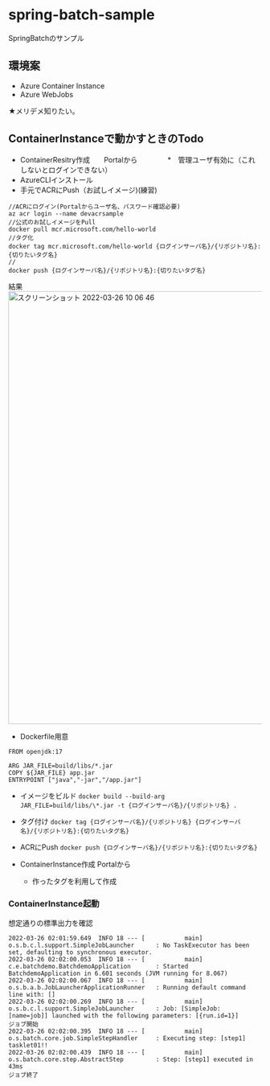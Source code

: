 # spring-batch-sample
SpringBatchのサンプル

## 環境案
* Azure Container Instance
* Azure WebJobs

★メリデメ知りたい。


## ContainerInstanceで動かすときのTodo
* ContainerResitry作成　　Portalから
　　　　*　管理ユーザ有効に（これしないとログインできない）
* AzureCLIインストール
* 手元でACRにPush（お試しイメージ)(練習)
```
//ACRにログイン(Portalからユーザ名、パスワード確認必要)
az acr login --name devacrsample
//公式のお試しイメージをPull
docker pull mcr.microsoft.com/hello-world
//タグ化
docker tag mcr.microsoft.com/hello-world {ログインサーバ名}/{リポジトリ名}:{切りたいタグ名}
//
docker push {ログインサーバ名}/{リポジトリ名}:{切りたいタグ名}
```
結果
<img width="861" alt="スクリーンショット 2022-03-26 10 06 46" src="https://user-images.githubusercontent.com/58777139/160218615-c988fab7-199b-47eb-8efa-d8ba35cff63f.png">

* Dockerfile用意
```
FROM openjdk:17

ARG JAR_FILE=build/libs/*.jar
COPY ${JAR_FILE} app.jar
ENTRYPOINT ["java","-jar","/app.jar"]
```
* イメージをビルド
`docker build --build-arg JAR_FILE=build/libs/\*.jar -t {ログインサーバ名}/{リポジトリ名} .`
* タグ付け
`docker tag {ログインサーバ名}/{リポジトリ名} {ログインサーバ名}/{リポジトリ名}:{切りたいタグ名}`
* ACRにPush
`docker push {ログインサーバ名}/{リポジトリ名}:{切りたいタグ名}`

* ContainerInstance作成 Portalから
    * 作ったタグを利用して作成 


### ContainerInstance起動
想定通りの標準出力を確認
```
2022-03-26 02:01:59.649  INFO 18 --- [           main] o.s.b.c.l.support.SimpleJobLauncher      : No TaskExecutor has been set, defaulting to synchronous executor.
2022-03-26 02:02:00.053  INFO 18 --- [           main] c.e.batchdemo.BatchdemoApplication       : Started BatchdemoApplication in 6.601 seconds (JVM running for 8.067)
2022-03-26 02:02:00.067  INFO 18 --- [           main] o.s.b.a.b.JobLauncherApplicationRunner   : Running default command line with: []
2022-03-26 02:02:00.269  INFO 18 --- [           main] o.s.b.c.l.support.SimpleJobLauncher      : Job: [SimpleJob: [name=job]] launched with the following parameters: [{run.id=1}]
ジョブ開始
2022-03-26 02:02:00.395  INFO 18 --- [           main] o.s.batch.core.job.SimpleStepHandler     : Executing step: [step1]
tasklet01!!
2022-03-26 02:02:00.439  INFO 18 --- [           main] o.s.batch.core.step.AbstractStep         : Step: [step1] executed in 43ms
ジョブ終了
```
